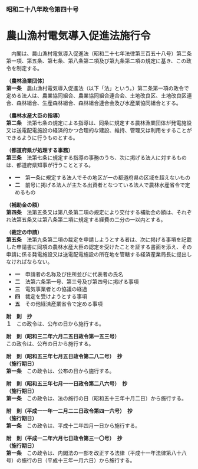 ### 昭和二十八年政令第四十号  
# 農山漁村電気導入促進法施行令  
　内閣は、農山漁村電気導入促進法（昭和二十七年法律第三百五十八号）第二条第一項、第五条、第七条、第八条第二項及び第九条第二項の規定に基き、この政令を制定する。  
  
**（農林漁業団体）**  
**第一条**　農山漁村電気導入促進法（以下「法」という。）第二条第一項の政令で定める法人は、農業協同組合、農業協同組合連合会、土地改良区、土地改良区連合、森林組合、生産森林組合、森林組合連合会及び水産業協同組合とする。  
  
**（農林水産大臣の指導）**  
**第二条**　法第七条の規定による指導は、同条に規定する農林漁業団体が発電施設又は送電配電施設の経済的かつ合理的な建設、維持、管理又は利用をすることができるように行うものとする。  
  
**（都道府県が処理する事務）**  
**第三条**　法第七条に規定する指導の事務のうち、次に掲げる法人に対するものは、都道府県知事が行うこととする。  
* **一**　第一条に規定する法人でその地区が一の都道府県の区域を超えないもの  
* **二**　前号に掲げる法人が主たる出資者となつている法人で農林水産省令で定めるもの  
  
**（補助金の額）**  
**第四条**　法第五条又は第八条第二項の規定により交付する補助金の額は、それぞれ法第五条又は第八条第二項に規定する経費の二分の一以内とする。  
  
**（裁定の申請）**  
**第五条**　法第九条第二項の裁定を申請しようとする者は、次に掲げる事項を記載した申請書に同項の農林水産大臣の認定を受けたことを証する書面を添え、その申請に係る発電施設又は送電配電施設の所在地を管轄する経済産業局長に提出しなければならない。  
* **一**　申請者の名称及び住所並びに代表者の氏名  
* **二**　法第六条第一号、第三号及び第四号に掲げる事項  
* **三**　電気事業者との協議の経過  
* **四**　裁定を受けようとする事項  
* **五**　その他経済産業省令で定める事項  
  
**附　則　抄**  
**１**　この政令は、公布の日から施行する。  
  
**附　則（昭和三二年六月二五日政令第一五三号）**  
この政令は、公布の日から施行する。  
  
**附　則（昭和五三年七月五日政令第二八二号）　抄**  
**（施行期日）**  
**第一条**　この政令は、公布の日から施行する。  
  
**附　則（昭和五三年七月一一日政令第二八六号）　抄**  
**（施行期日）**  
**第一条**　この政令は、法の施行の日（昭和五十三年十月二日）から施行する。  
  
**附　則（平成一一年一二月二二日政令第四一六号）　抄**  
**（施行期日）**  
**第一条**　この政令は、平成十二年四月一日から施行する。  
  
**附　則（平成一二年六月七日政令第三一〇号）　抄**  
**（施行期日）**  
**第一条**　この政令は、内閣法の一部を改正する法律（平成十一年法律第八十八号）の施行の日（平成十三年一月六日）から施行する。  
  
